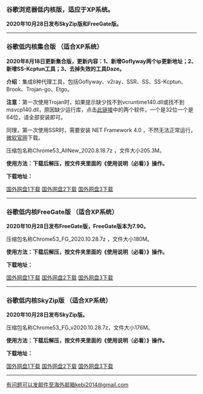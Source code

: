 ### 谷歌浏览器低内核版，适应于XP系统。

**2020年10月28日发布SkyZip版和FreeGate版。**

***

### 谷歌低内核集合版 （适合XP系统）

**2020年8月18日更新集合版，更新内容：1、新增Goflyway两个ip更新地址；2、新增SS-Kcptun工具；3、去掉失效的工具Daze。**

**介绍**：集成8种代理工具，包括Goflyway、v2ray、SSR、SS、SS-Kcptun、Brook、Trojan-go、Etgo。

**注意**：第一次使用Trojan时，如果提示缺少找不到vcruntime140.dll或找不到msvcp140.dll，原因缺少运行库，点击[此链接](https://www.microsoft.com/en-us/download/details.aspx?id=48145)中的两个软件，一个是32位一个是64位，请全部安装即可。

同理，第一次使用SSR时，需要安装 NET Framework 4.0 ，不然无法正常运行，[微软官网](https://www.microsoft.com/zh-cn/download/details.aspx?id=17718)下载。

压缩包名称Chrome53_AllNew_2020.8.18.7z ，文件大小205.3M。

**使用方法：下载后解压，按文件夹里面的《使用说明（必看）》操作。**

**下载地址：**

[国外网盘1下载](https://tr61.free4444.xyz/Chrome53_AllNew_2020.8.18.7z) 
[国外网盘2下载](https://tr51.free4444.xyz/Chrome53_AllNew_2020.8.18.7z) 
[国外网盘3下载](https://tr71.free4444.xyz/Chrome53_AllNew_2020.8.18.7z) 

***

### 谷歌低内核FreeGate版 （适合XP系统）

**2020年10月28日发布FreeGate版，FreeGate版本为7.90。**

压缩包名称Chrome53_FG_2020.10.28.7z ，文件大小180M。

**使用方法：下载后解压，按文件夹里面的《使用说明（必看）》操作。**

**下载地址：**

[国外网盘1下载](https://tr51.free4444.xyz/Chrome53_FG_v2020.10.28.7z) 
[国外网盘2下载](https://tr71.free4444.xyz/Chrome53_FG_v2020.10.28.7z) 
[国外网盘3下载](https://tr61.free4444.xyz/Chrome53_FG_v2020.10.28.7z) 

***

### 谷歌低内核SkyZip版 （适合XP系统）

**2020年10月28日发布SkyZip版。**

压缩包名称Chrome53_FG_v2020.10.28.7z，文件大小176M。

**使用方法：下载后解压，按文件夹里面的《使用说明（必看）》操作。**

**下载地址：**

[国外网盘1下载](https://tr61.free4444.xyz/Chrome53_SZ_2020.10.28.7z) 
[国外网盘2下载](https://tr51.free4444.xyz/Chrome53_SZ_2020.10.28.7z) 
[国外网盘3下载](https://tr71.free4444.xyz/Chrome53_SZ_2020.10.28.7z) 

***


有问题可以发邮件至海外邮箱kebi2014@gmail.com
